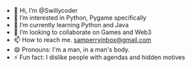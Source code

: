 - 👋 Hi, I’m @Swillycoder
- 👀 I’m interested in Python, Pygame specifically
- 🌱 I’m currently learning Python and Java
- 💞️ I’m looking to collaborate on Games and Web3
- 📫 How to reach me. samperryinbox@gmail.com
- 😄 Pronouns: I'm a man, in a man's body. 
- ⚡ Fun fact: I dislike people with agendas and hidden motives

<!---
Swillycoder/Swillycoder is a ✨ special ✨ repository because its `README.md` (this file) appears on your GitHub profile.
You can click the Preview link to take a look at your changes.
--->

